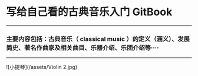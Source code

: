 # 写给自己看的古典音乐入门  GitBook

---

###     主要内容包括：古典音乐（ classical music ）的定义（涵义）、发展简史、著名作曲家及相关曲目、乐器介绍、乐团介绍等····

---

![小提琴](/assets/Violin 2.jpg)
